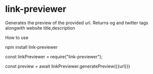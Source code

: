 # link-previewer
Generates the preview of the provided url. Returns og and twitter tags alongwith website title,description

How to use

npm install link-previewer

const linkPreviewer = require("link-previewer");

const preview = await linkPreviewer.generatePreview({{url}})
